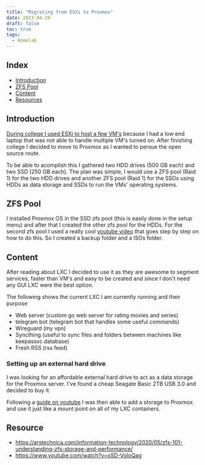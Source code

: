 ```yaml
---
title: "Migrating from ESXi to Proxmox"
date: 2023-04-28
draft: false
toc: true
tags:
  - Homelab
---
```


## Index

- [Introduction](#introduction)
- [ZFS Pool](#zfs-pool)
- [Content](#content)
- [Resources](#resources)

## Introduction

[During college I used ESXi to host a few VM's](https://brunoteixeira1996.github.io/posts/2021-07-22-my-esxi-server/) because I had a low end laptop that was not able to handle multiple VM's turned on.
After finishing college I decided to move to Proxmox as I wanted to persue the open source route.

To be able to acomplish this I gathered two HDD drives (500 GB each) and two SSD (250 GB each).
The plan was simple, I would use a ZFS pool (Raid 1) for the two HDD drives and another ZFS pool (Raid 1) for the SSDs using HDDs as data storage and SSDs to run the VMs' operating systems.


## ZFS Pool

I installed Proxmox OS in the SSD zfs pool (this is easily done in the setup menu) and after that I created the other zfs pool for the HDDs.
For the second zfs pool I used a really cool [youtube video](https://www.youtube.com/watch?v=oSD-VoloQag) that goes step by step on how to do this.
So I created a backup folder and a ISOs folder.


## Content

After reading about LXC I decided to use it as they are awesome to segment services, faster than VM's and easy to be created and since I don't need any GUI LXC were the best option.

The following shows the current LXC I am currently running and their purpose

- Web server (custom go web server for rating movies and series)
- telegram bot (telegram bot that handles some useful commands)
- Wireguard (my vpn)
- Syncthing (useful to sync files and folders between machines like keepassxc database)
- Fresh RSS (rss feed)


### Setting up an external hard drive

I was looking for an affordable external hard drive to act as a data storage for the Proxmox server.
I've found a cheap Seagate Basic 2TB USB 3.0 and decided to buy it.

Following a [guide on youtube](https://www.youtube.com/watch?v=w9X94bAm3dI) I was then able to add a storage to Proxmox and use it just like a mount point on all of my LXC containers.


## Resource

- https://arstechnica.com/information-technology/2020/05/zfs-101-understanding-zfs-storage-and-performance/
- https://www.youtube.com/watch?v=oSD-VoloQag